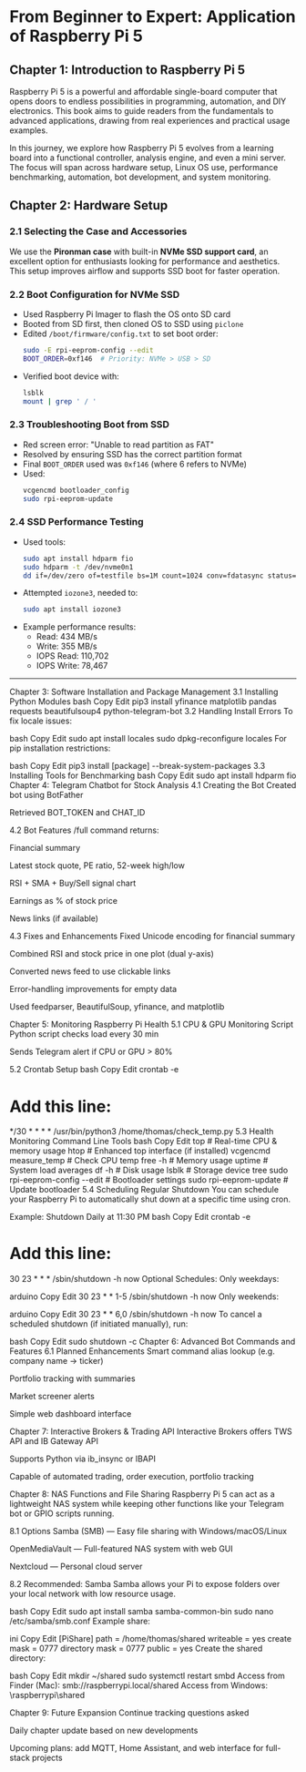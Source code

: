 # From Beginner to Expert: Application of Raspberry Pi 5

## Chapter 1: Introduction to Raspberry Pi 5

Raspberry Pi 5 is a powerful and affordable single-board computer that opens doors to endless possibilities in programming, automation, and DIY electronics. This book aims to guide readers from the fundamentals to advanced applications, drawing from real experiences and practical usage examples.

In this journey, we explore how Raspberry Pi 5 evolves from a learning board into a functional controller, analysis engine, and even a mini server. The focus will span across hardware setup, Linux OS use, performance benchmarking, automation, bot development, and system monitoring.

## Chapter 2: Hardware Setup

### 2.1 Selecting the Case and Accessories

We use the **Pironman case** with built-in **NVMe SSD support card**, an excellent option for enthusiasts looking for performance and aesthetics. This setup improves airflow and supports SSD boot for faster operation.

### 2.2 Boot Configuration for NVMe SSD

- Used Raspberry Pi Imager to flash the OS onto SD card  
- Booted from SD first, then cloned OS to SSD using `piclone`  
- Edited `/boot/firmware/config.txt` to set boot order:
  ```bash
  sudo -E rpi-eeprom-config --edit
  BOOT_ORDER=0xf146  # Priority: NVMe > USB > SD
  ```
- Verified boot device with:
  ```bash
  lsblk
  mount | grep ' / '
  ```

### 2.3 Troubleshooting Boot from SSD

- Red screen error: "Unable to read partition as FAT"  
- Resolved by ensuring SSD has the correct partition format  
- Final `BOOT_ORDER` used was `0xf146` (where 6 refers to NVMe)  
- Used:
  ```bash
  vcgencmd bootloader_config
  sudo rpi-eeprom-update
  ```

### 2.4 SSD Performance Testing

- Used tools:
  ```bash
  sudo apt install hdparm fio
  sudo hdparm -t /dev/nvme0n1
  dd if=/dev/zero of=testfile bs=1M count=1024 conv=fdatasync status=progress
  ```
- Attempted `iozone3`, needed to:
  ```bash
  sudo apt install iozone3
  ```
- Example performance results:
  - Read: 434 MB/s  
  - Write: 355 MB/s  
  - IOPS Read: 110,702  
  - IOPS Write: 78,467  

---

Chapter 3: Software Installation and Package Management
3.1 Installing Python Modules
bash
Copy
Edit
pip3 install yfinance matplotlib pandas requests beautifulsoup4 python-telegram-bot
3.2 Handling Install Errors
To fix locale issues:

bash
Copy
Edit
sudo apt install locales
sudo dpkg-reconfigure locales
For pip installation restrictions:

bash
Copy
Edit
pip3 install [package] --break-system-packages
3.3 Installing Tools for Benchmarking
bash
Copy
Edit
sudo apt install hdparm fio
Chapter 4: Telegram Chatbot for Stock Analysis
4.1 Creating the Bot
Created bot using BotFather

Retrieved BOT_TOKEN and CHAT_ID

4.2 Bot Features
/full <TICKER> command returns:

Financial summary

Latest stock quote, PE ratio, 52-week high/low

RSI + SMA + Buy/Sell signal chart

Earnings as % of stock price

News links (if available)

4.3 Fixes and Enhancements
Fixed Unicode encoding for financial summary

Combined RSI and stock price in one plot (dual y-axis)

Converted news feed to use clickable links

Error-handling improvements for empty data

Used feedparser, BeautifulSoup, yfinance, and matplotlib

Chapter 5: Monitoring Raspberry Pi Health
5.1 CPU & GPU Monitoring Script
Python script checks load every 30 min

Sends Telegram alert if CPU or GPU > 80%

5.2 Crontab Setup
bash
Copy
Edit
crontab -e
# Add this line:
*/30 * * * * /usr/bin/python3 /home/thomas/check_temp.py
5.3 Health Monitoring Command Line Tools
bash
Copy
Edit
top            # Real-time CPU & memory usage
htop           # Enhanced top interface (if installed)
vcgencmd measure_temp   # Check CPU temp
free -h        # Memory usage
uptime         # System load averages
df -h          # Disk usage
lsblk          # Storage device tree
sudo rpi-eeprom-config --edit  # Bootloader settings
sudo rpi-eeprom-update         # Update bootloader
5.4 Scheduling Regular Shutdown
You can schedule your Raspberry Pi to automatically shut down at a specific time using cron.

Example: Shutdown Daily at 11:30 PM
bash
Copy
Edit
crontab -e
# Add this line:
30 23 * * * /sbin/shutdown -h now
Optional Schedules:
Only weekdays:

arduino
Copy
Edit
30 23 * * 1-5 /sbin/shutdown -h now
Only weekends:

arduino
Copy
Edit
30 23 * * 6,0 /sbin/shutdown -h now
To cancel a scheduled shutdown (if initiated manually), run:

bash
Copy
Edit
sudo shutdown -c
Chapter 6: Advanced Bot Commands and Features
6.1 Planned Enhancements
Smart command alias lookup (e.g. company name → ticker)

Portfolio tracking with summaries

Market screener alerts

Simple web dashboard interface

Chapter 7: Interactive Brokers & Trading API
Interactive Brokers offers TWS API and IB Gateway API

Supports Python via ib_insync or IBAPI

Capable of automated trading, order execution, portfolio tracking

Chapter 8: NAS Functions and File Sharing
Raspberry Pi 5 can act as a lightweight NAS system while keeping other functions like your Telegram bot or GPIO scripts running.

8.1 Options
Samba (SMB) — Easy file sharing with Windows/macOS/Linux

OpenMediaVault — Full-featured NAS system with web GUI

Nextcloud — Personal cloud server

8.2 Recommended: Samba
Samba allows your Pi to expose folders over your local network with low resource usage.

bash
Copy
Edit
sudo apt install samba samba-common-bin
sudo nano /etc/samba/smb.conf
Example share:

ini
Copy
Edit
[PiShare]
   path = /home/thomas/shared
   writeable = yes
   create mask = 0777
   directory mask = 0777
   public = yes
Create the shared directory:

bash
Copy
Edit
mkdir ~/shared
sudo systemctl restart smbd
Access from Finder (Mac): smb://raspberrypi.local/shared
Access from Windows: \\raspberrypi\shared

Chapter 9: Future Expansion
Continue tracking questions asked

Daily chapter update based on new developments

Upcoming plans: add MQTT, Home Assistant, and web interface for full-stack projects


